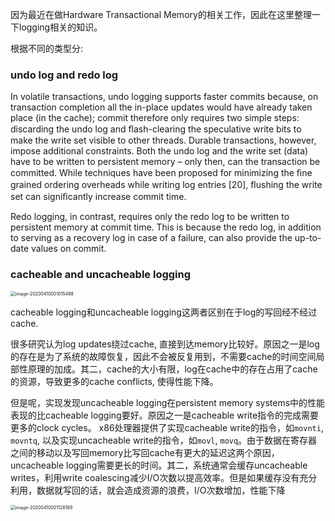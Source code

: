 因为最近在做Hardware Transactional Memory的相关工作，因此在这里整理一下logging相关的知识。

根据不同的类型分:

### undo log and redo log

In volatile transactions, undo logging supports faster commits because, on transaction completion all the in-place updates would have already taken place (in the cache); commit therefore only requires two simple steps: discarding the undo log and ﬂash-clearing the speculative write bits to make the write set visible to other threads. Durable transactions, however, impose additional constraints. Both the undo log and the write set (data) have to be written to persistent memory – only then, can the transaction be committed. While techniques have been proposed for minimizing the ﬁne grained ordering overheads while writing log entries [20], ﬂushing the write set can signiﬁcantly increase commit time.

Redo logging, in contrast, requires only the redo log to be written to persistent memory at commit time. This is because the redo log, in addition to serving as a recovery log in case of a failure, can also provide the up-to-date values on commit.

### cacheable and uncacheable logging

<img src="/Users/jones/Library/Application Support/typora-user-images/image-20200410001015488.png" alt="image-20200410001015488" style="zoom:50%;" />

cacheable logging和uncacheable logging这两者区别在于log的写回经不经过cache.

很多研究认为log updates绕过cache, 直接到达memory比较好。原因之一是log的存在是为了系统的故障恢复，因此不会被反复用到，不需要cache的时间空间局部性原理的加成。其二，cache的大小有限，log在cache中的存在占用了cache的资源，导致更多的cache conflicts, 使得性能下降。

但是呢，实现发现uncacheable logging在persistent memory systems中的性能表现的比cacheable logging要好。原因之一是cacheable write指令的完成需要更多的clock cycles。 x86处理器提供了实现cacheable write的指令，如`movnti`, `movntq`, 以及实现uncacheable write的指令，如`movl`, `movq`。由于数据在寄存器之间的移动以及写回memory比写回cache有更大的延迟这两个原因，uncacheable logging需要更长的时间。其二，系统通常会缓存uncacheable writes，利用write coalescing减少I/O次数以提高效率。但是如果缓存没有充分利用，数据就写回的话，就会造成资源的浪费，I/O次数增加，性能下降

<img src="/Users/jones/Library/Application Support/typora-user-images/image-20200410001128169.png" alt="image-20200410001128169" style="zoom:50%;" />

